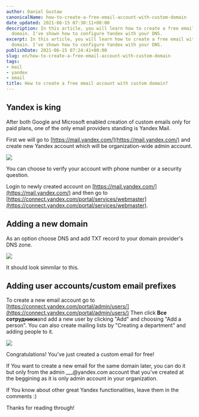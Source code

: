 ```yaml
---
author: Daniel Gustaw
canonicalName: how-to-create-a-free-email-account-with-custom-domain
date_updated: 2021-06-15 07:30:11+00:00
description: In this article, you will learn how to create a free email with a custom
  domain. I've shown how to configure Yandex with your DNS.
excerpt: In this article, you will learn how to create a free email with a custom
  domain. I've shown how to configure Yandex with your DNS.
publishDate: 2021-06-15 07:24:41+00:00
slug: en/how-to-create-a-free-email-account-with-custom-domain
tags:
- mail
- yandex
- email
title: How to create a free email account with custom domain?
---
```



## Yandex is king

After both Google and Microsoft enabled creation of custom emails only for paid plans, one of the only email providers standing is Yandex Mail.

First we will go to [https://mail.yandex.com/](https://mail.yandex.com/) and create new Yandex account which will be organization-wide admin account.

![](../../../assets/2021-06-15/mail-1.png)

You can choose to verify your account with phone number or a security question.

Login to newly created account on [https://mail.yandex.com/](https://mail.yandex.com/) and then go to [https://connect.yandex.com/portal/services/webmaster](https://connect.yandex.com/portal/services/webmaster).

## Adding a new domain

As an option choose DNS and add TXT record to your domain provider's DNS zone.

![](../../../assets/2021-06-15/mail-2.png)

It should look simmilar to this.

## Adding user accounts/custom email prefixes

To create a new email account go to [https://connect.yandex.com/portal/admin/users/](https://connect.yandex.com/portal/admin/users/)
Then click **Все сотрудники**and add a new user by clicking "Add" and choosing "Add a person".
You can also create mailing lists by "Creating a department" and adding people to it.

![](../../../assets/2021-06-15/mail-3.png)

Congratulations! You've just created a custom email for free!

If You want to create a new email for the same domain later, you can do it but only from the admin \_\_\_@yandex.com account that you've created at the beggining as it is only admin account in your organization.

If You know about other great Yandex functionalities, leave them in the comments :)

Thanks for reading through!
